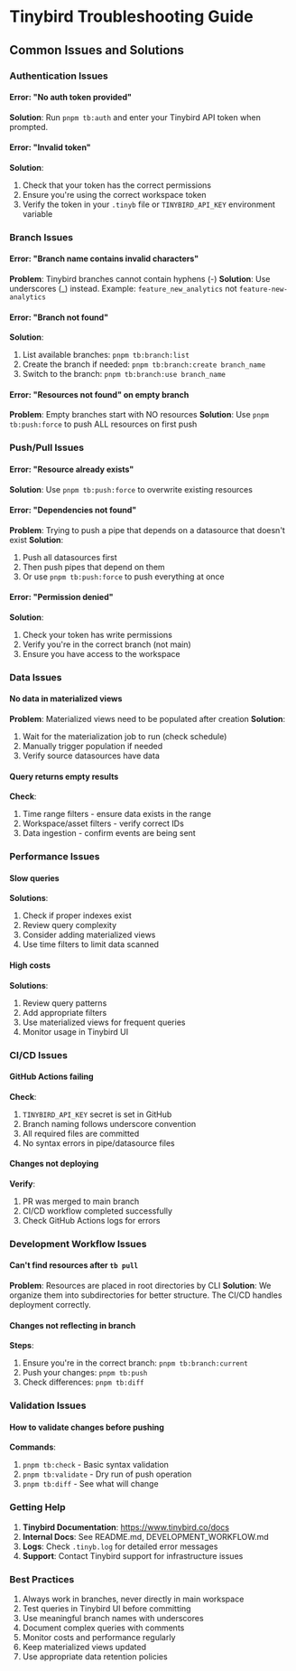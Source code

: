 # Tinybird Troubleshooting Guide

## Common Issues and Solutions

### Authentication Issues

#### Error: "No auth token provided"
**Solution**: Run `pnpm tb:auth` and enter your Tinybird API token when prompted.

#### Error: "Invalid token"
**Solution**: 
1. Check that your token has the correct permissions
2. Ensure you're using the correct workspace token
3. Verify the token in your `.tinyb` file or `TINYBIRD_API_KEY` environment variable

### Branch Issues

#### Error: "Branch name contains invalid characters"
**Problem**: Tinybird branches cannot contain hyphens (-)
**Solution**: Use underscores (_) instead. Example: `feature_new_analytics` not `feature-new-analytics`

#### Error: "Branch not found"
**Solution**: 
1. List available branches: `pnpm tb:branch:list`
2. Create the branch if needed: `pnpm tb:branch:create branch_name`
3. Switch to the branch: `pnpm tb:branch:use branch_name`

#### Error: "Resources not found" on empty branch
**Problem**: Empty branches start with NO resources
**Solution**: Use `pnpm tb:push:force` to push ALL resources on first push

### Push/Pull Issues

#### Error: "Resource already exists"
**Solution**: Use `pnpm tb:push:force` to overwrite existing resources

#### Error: "Dependencies not found"
**Problem**: Trying to push a pipe that depends on a datasource that doesn't exist
**Solution**: 
1. Push all datasources first
2. Then push pipes that depend on them
3. Or use `pnpm tb:push:force` to push everything at once

#### Error: "Permission denied"
**Solution**: 
1. Check your token has write permissions
2. Verify you're in the correct branch (not main)
3. Ensure you have access to the workspace

### Data Issues

#### No data in materialized views
**Problem**: Materialized views need to be populated after creation
**Solution**: 
1. Wait for the materialization job to run (check schedule)
2. Manually trigger population if needed
3. Verify source datasources have data

#### Query returns empty results
**Check**:
1. Time range filters - ensure data exists in the range
2. Workspace/asset filters - verify correct IDs
3. Data ingestion - confirm events are being sent

### Performance Issues

#### Slow queries
**Solutions**:
1. Check if proper indexes exist
2. Review query complexity
3. Consider adding materialized views
4. Use time filters to limit data scanned

#### High costs
**Solutions**:
1. Review query patterns
2. Add appropriate filters
3. Use materialized views for frequent queries
4. Monitor usage in Tinybird UI

### CI/CD Issues

#### GitHub Actions failing
**Check**:
1. `TINYBIRD_API_KEY` secret is set in GitHub
2. Branch naming follows underscore convention
3. All required files are committed
4. No syntax errors in pipe/datasource files

#### Changes not deploying
**Verify**:
1. PR was merged to main branch
2. CI/CD workflow completed successfully
3. Check GitHub Actions logs for errors

### Development Workflow Issues

#### Can't find resources after `tb pull`
**Problem**: Resources are placed in root directories by CLI
**Solution**: We organize them into subdirectories for better structure. The CI/CD handles deployment correctly.

#### Changes not reflecting in branch
**Steps**:
1. Ensure you're in the correct branch: `pnpm tb:branch:current`
2. Push your changes: `pnpm tb:push`
3. Check differences: `pnpm tb:diff`

### Validation Issues

#### How to validate changes before pushing
**Commands**:
1. `pnpm tb:check` - Basic syntax validation
2. `pnpm tb:validate` - Dry run of push operation
3. `pnpm tb:diff` - See what will change

### Getting Help

1. **Tinybird Documentation**: https://www.tinybird.co/docs
2. **Internal Docs**: See README.md, DEVELOPMENT_WORKFLOW.md
3. **Logs**: Check `.tinyb.log` for detailed error messages
4. **Support**: Contact Tinybird support for infrastructure issues

### Best Practices

1. Always work in branches, never directly in main workspace
2. Test queries in Tinybird UI before committing
3. Use meaningful branch names with underscores
4. Document complex queries with comments
5. Monitor costs and performance regularly
6. Keep materialized views updated
7. Use appropriate data retention policies